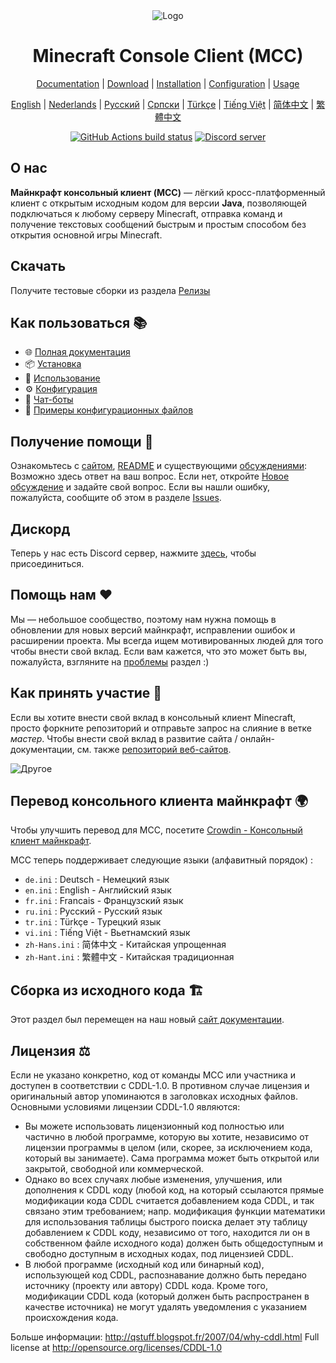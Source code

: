 <div align="center">

<img src="https://i.pics.rs/LLDhE.png" alt="Logo"/>

# Minecraft Console Client (MCC)

[Documentation](https://mccteam.github.io/) | [Download](#download) | [Installation](https://mccteam.github.io/guide/installation.html) | [Configuration](https://mccteam.github.io/guide/configuration.html) | [Usage](https://mccteam.github.io/guide/usage.html)

</div>

<div align="center">

[English](https://github.com/MCCTeam/Minecraft-Console-Client/blob/master/README.md) | [Nederlands](https://github.com/MCCTeam/Minecraft-Console-Client/blob/l10n_master/README/README-Dutch.md) | [Русский](https://github.com/MCCTeam/Minecraft-Console-Client/blob/l10n_master/README/README-Russian.md) | [Српски](https://github.com/MCCTeam/Minecraft-Console-Client/blob/l10n_master/README/README-Serbian_Cyrillic.md) | [Türkçe](https://github.com/MCCTeam/Minecraft-Console-Client/blob/l10n_master/README/README-Turkish.md) | [Tiếng Việt](https://github.com/MCCTeam/Minecraft-Console-Client/blob/l10n_master/README/README-Vietnamese.md) | [简体中文](https://github.com/MCCTeam/Minecraft-Console-Client/blob/l10n_master/README/README-Chinese_Simplified.md) | [繁體中文](https://github.com/MCCTeam/Minecraft-Console-Client/blob/l10n_master/README/README-Chinese_Traditional.md)

</div>

<div align="center">

[![GitHub Actions build status](https://github.com/MCCTeam/Minecraft-Console-Client/actions/workflows/build-and-release.yml/badge.svg)](https://github.com/MCCTeam/Minecraft-Console-Client/releases/latest) <a href="https://discord.gg/sfBv4TtpC9"><img src="https://img.shields.io/discord/1018553894831403028?color=5865F2&logo=discord&logoColor=white" alt="Discord server" /></a>

</div>

## **О нас**

**Майнкрафт консольный клиент (MCC)** — лёгкий кросс-платформенный клиент с открытым исходным кодом для версии **Java**, позволяющей подключаться к любому серверу Minecraft, отправка команд и получение текстовых сообщений быстрым и простым способом без открытия основной игры Minecraft.

## Скачать

Получите тестовые сборки из раздела [Релизы](https://github.com/MCCTeam/Minecraft-Console-Client/releases/latest)

## Как пользоваться 📚

-   🌐 [Полная документация](https://mccteam.github.io/)
-   📦 [Установка](https://mccteam.github.io/guide/installation.html)
-   📖 [Использование](https://mccteam.github.io/guide/usage.html)
-   ⚙️ [Конфигурация](https://mccteam.github.io/guide/configuration.html)
-   🤖 [Чат-боты](https://mccteam.github.io/guide/chat-bots.html)
-   📝 [Примеры конфигурационных файлов](MinecraftClient/config/)

## Получение помощи 🙋

Ознакомьтесь с [сайтом](https://mccteam.github.io/), [README](https://github.com/MCCTeam/Minecraft-Console-Client/tree/master/MinecraftClient/config#minecraft-console-client-user-manual) и существующими [обсуждениями](https://github.com/MCCTeam/Minecraft-Console-Client/discussions): Возможно здесь ответ на ваш вопрос. Если нет, откройте [Новое обсуждение](https://github.com/MCCTeam/Minecraft-Console-Client/discussions/new) и задайте свой вопрос. Если вы нашли ошибку, пожалуйста, сообщите об этом в разделе [Issues](https://github.com/MCCTeam/Minecraft-Console-Client/issues).

## Дискорд

Теперь у нас есть Discord сервер, нажмите [здесь](https://discord.gg/sfBv4TtpC9), чтобы присоединиться.

## Помощь нам ❤️

Мы — небольшое сообщество, поэтому нам нужна помощь в обновлении для новых версий майнкрафт, исправлении ошибок и расширении проекта. Мы всегда ищем мотивированных людей для того чтобы внести свой вклад. Если вам кажется, что это может быть вы, пожалуйста, взгляните на [проблемы](https://github.com/MCCTeam/Minecraft-Console-Client/issues?q=is%3Aissue+is%3Aopen+label%3Awaiting-for%3Acontributor) раздел :)

## Как принять участие 📝

Если вы хотите внести свой вклад в консольный клиент Minecraft, просто форкните репозиторий и отправьте запрос на слияние в ветке _мастер_. Чтобы внести свой вклад в развитие сайта / онлайн-документации, см. также [репозиторий веб-сайтов](https://github.com/MCCTeam/MCCTeam.github.io).

![Другое](https://repobeats.axiom.co/api/embed/c8a6c7c47fde8fcbe3727a21eab46e6b39dff60d.svg "Отображение аналитики")

## Перевод консольного клиента майнкрафт 🌍

Чтобы улучшить перевод для MCC, посетите [Crowdin - Консольный клиент майнкрафт](https://crwd.in/minecraft-console-client).

MCC теперь поддерживает следующие языки (алфавитный порядок) :
  * `de.ini` : Deutsch - Немецкий язык
  * `en.ini` : English - Английский язык
  * `fr.ini` : Francais - Французский язык
  * `ru.ini` : Русский - Русский язык
  * `tr.ini` : Türkçe - Турецкий язык
  * `vi.ini` : Tiếng Việt - Вьетнамский язык
  * `zh-Hans.ini` : 简体中文 - Китайская упрощенная
  * `zh-Hant.ini` : 繁體中文 - Китайская традиционная

## Сборка из исходного кода 🏗️

Этот раздел был перемещен на наш новый [сайт документации](https://mccteam.github.io/guide/installation.html#building-from-the-source-code).

## Лицензия ⚖️

Если не указано конкретно, код от команды MCC или участника и доступен в соответствии с CDDL-1.0. В противном случае лицензия и оригинальный автор упоминаются в заголовках исходных файлов. Основными условиями лицензии CDDL-1.0 являются:

-   Вы можете использовать лицензионный код полностью или частично в любой программе, которую вы хотите, независимо от лицензии программы в целом (или, скорее, за исключением кода, который вы занимаете). Сама программа может быть открытой или закрытой, свободной или коммерческой.
-   Однако во всех случаях любые изменения, улучшения, или дополнения к CDDL коду (любой код, на который ссылаются прямые модификации кода CDDL считается добавлением кода CDDL, и так связано этим требованием; напр. модификация функции математики для использования таблицы быстрого поиска делает эту таблицу добавлением к CDDL коду, независимо от того, находится ли он в собственном файле исходного кода) должен быть общедоступным и свободно доступным в исходных кодах, под лицензией CDDL.
-   В любой программе (исходный код или бинарный код), использующей код CDDL, распознавание должно быть передано источнику (проекту или автору) CDDL кода. Кроме того, модификации CDDL кода (который должен быть распространен в качестве источника) не могут удалять уведомления с указанием происхождения кода.

Больше информации: http://qstuff.blogspot.fr/2007/04/why-cddl.html Full license at http://opensource.org/licenses/CDDL-1.0
